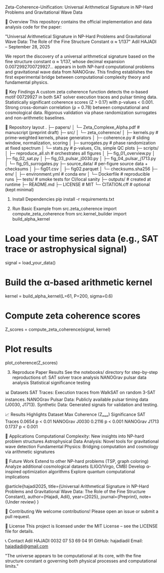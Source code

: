 Zeta-Coherence-Unification: Universal Arithmetical Signature in NP-Hard Problems and Gravitational Wave Data

📌 Overview
This repository contains the official implementation and data analysis code for the paper:

"Universal Arithmetical Signature in NP-Hard Problems and Gravitational Wave Data: The Role of the Fine Structure Constant α ≈ 1/137"
Adil HAJADI – September 28, 2025

We report the discovery of a universal arithmetical signature based on the fine structure constant α ≈ 1/137, whose decimal expansion 0.0072992700729927... appears in both NP-hard computational problems and gravitational wave data from NANOGrav. This finding establishes the first experimental bridge between computational complexity theory and fundamental physics.

🔬 Key Findings
A custom zeta coherence function detects the α-based motif 00729927 in both SAT solver execution traces and pulsar timing data.
Statistically significant coherence scores (Z > 0.17) with p-values < 0.001.
Strong cross-domain correlation (ρ = 0.78) between computational and cosmological data.
Rigorous validation via phase randomization surrogates and non-arithmetic baselines.

📁 Repository layout
.
├─ papers/
│  └─ Zeta_Complexe_Alpha.pdf           # manuscript (preprint draft)
├─ src/
│  └─ zeta_coherence/
│     ├─ kernels.py                     # prime-weighted kernels, phase generators
│     ├─ coherence.py                   # sliding window, normalization, scoring
│     ├─ surrogates.py                  # phase randomization at fixed spectrum
│     └─ stats.py                       # p-values, CIs, simple QC plots
├─ scripts/
│  ├─ reproduce_all.sh                  # orchestrates all figures
│  ├─ fig_01_overview.py
│  ├─ fig_02_sat.py
│  ├─ fig_03_pulsar_j0030.py
│  ├─ fig_04_pulsar_j1713.py
│  └─ fig_05_surrogates.py
├─ source_data/                         # per-figure source data + checksums
│  ├─ fig01.csv
│  ├─ fig02.parquet
│  └─ checksums.sha256
├─ env/
│  ├─ environment.yml                   # conda env
│  └─ Dockerfile                        # reproducible runs
├─ tests/                               # smoke tests for CI/local sanity
├─ outputs/                             # created at runtime
├─ README.md
├─ LICENSE                              # MIT
└─ CITATION.cff                         # optional (kept minimal)


1. Install Dependencies
   pip install -r requirements.txt

2. Run Basic Example
   from src.zeta_coherence import compute_zeta_coherence
from src.kernel_builder import build_alpha_kernel

# Load your time series data (e.g., SAT trace or astrophysical signal)
signal = load_your_data()

# Build the α-based arithmetic kernel
kernel = build_alpha_kernel(L=61, P=200, sigma=0.6)

# Compute zeta coherence scores
Z_scores = compute_zeta_coherence(signal, kernel)

# Plot results
plot_coherence(Z_scores)

3. Reproduce Paper Results
See the notebooks/ directory for step-by-step reproductions of:
SAT solver trace analysis
NANOGrav pulsar data analysis
Statistical significance testing

📊 Datasets
SAT Traces: Execution traces from WalkSAT on random 3-SAT instances.
NANOGrav Pulsar Data: Publicly available pulsar timing data (J0030, J1713).
Synthetic Data: Generated signals for validation and testing.

📈 Results Highlights
Dataset	        Max Coherence (Zₘₐₓ)	   Significance
SAT Traces	         0.0654              	p < 0.01
NANOGrav J0030	     0.2116	              p < 0.001
NANOGrav J1713	     0.1737               p < 0.001

🎯 Applications
Computational Complexity: New insights into NP-hard problem structures
Astrophysical Data Analysis: Novel tools for gravitational wave detection
Fundamental Physics: Bridging computation and cosmology via arithmetic signatures

🔮 Future Work
Extend to other NP-hard problems (TSP, graph coloring)
Analyze additional cosmological datasets (LIGO/Virgo, CMB)
Develop α-inspired optimization algorithms
Explore quantum computational implications

@article{hajadi2025,
  title={Universal Arithmetical Signature in NP-Hard Problems and Gravitational Wave Data: The Role of the Fine Structure Constant},
  author={Hajadi, Adil},
  year={2025},
  journal={Preprint},
  note={Under review}
}

🤝 Contributing
We welcome contributions! Please open an issue or submit a pull request.

📄 License
This project is licensed under the MIT License – see the LICENSE file for details.

📞 Contact
Adil HAJADI 0032 07 53 69 04 91
GitHub: hajadiadil
Email: hajadiadi@gmail.com

"The universe appears to be computational at its core, with the fine structure constant α governing both physical processes and computational limits."

